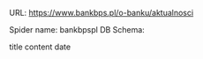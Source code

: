 URL: https://www.bankbps.pl/o-banku/aktualnosci

Spider name: bankbpspl
DB Schema:

title
content
date